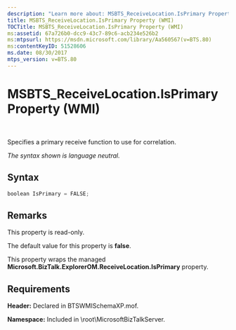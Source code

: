 ```yaml
---
description: "Learn more about: MSBTS_ReceiveLocation.IsPrimary Property (WMI)"
title: MSBTS_ReceiveLocation.IsPrimary Property (WMI)
TOCTitle: MSBTS_ReceiveLocation.IsPrimary Property (WMI)
ms:assetid: 67a726b0-dcc9-43c7-89c6-acb234e526b2
ms:mtpsurl: https://msdn.microsoft.com/library/Aa560567(v=BTS.80)
ms:contentKeyID: 51528606
ms.date: 08/30/2017
mtps_version: v=BTS.80
---
```


# MSBTS\_ReceiveLocation.IsPrimary Property (WMI)

 

Specifies a primary receive function to use for correlation.

*The syntax shown is language neutral.*

## Syntax

```C#
boolean IsPrimary = FALSE;  
```

## Remarks

This property is read-only.

The default value for this property is **false**.

This property wraps the managed **Microsoft.BizTalk.ExplorerOM.ReceiveLocation.IsPrimary** property.

## Requirements

**Header:** Declared in BTSWMISchemaXP.mof.

**Namespace:** Included in \\root\\MicrosoftBizTalkServer.

